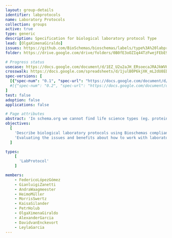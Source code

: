 ```yaml
---
layout: group-details
identifier: labprotocols
name: Laboratory Protocols
collection: groups
active: true
type: generic
description: Specification for biological laboratory protocol Type
lead: [OlgaXimenaGiraldo]
issues: https://github.com/BioSchemas/bioschemas/labels/type%3A%20labprotocols
folder: https://drive.google.com/drive/folders/0B0fE3oOZIq44TzFwejFEbE9WdXM

# Progress status
usecase: https://docs.google.com/document/d/1EZ_U2u2aJH_ERsoecaJRAJkWVHYGU2SK8HYSjvhEaMM/
crosswalk: https://docs.google.com/spreadsheets/d/1julB0P6kjXK_mL2dU8EDU9zMxIMah0_dYYeGt2Spllo/
spec-versions: [
  [{"spec-num": "0.1", "spec-url": "https://docs.google.com/document/d/1y3UQgdixhuVlZZ5hN0xwhqgOI-2HdDOkRzRkmQ7Hkxo/"}]#,
  #[{"spec-num": "0.2", "spec-url": "https://docs.google.com/document/d/1fn-of4cxGJLYiw1G3-KepZsIE0Ptq4GSx-h3jPmvdvc"}]
]
test: false
adoption: false
applications: false

# Page attributes
abstract: 'In schema.org we cannot find life science types (eg. protein, gene, biological pathway) except those types that overlap with healthcare and medicine domains defined by the health schema.org extension (eg. drug, artery). These life science types share many elements which can be captured in a common biological entity type.'
objectives:
  [
    'Describe biological laboratory protocols using Bioschemas compliant markup so protocols can be more easily indexed by search engines and registries.',
    'Evaluating the issues and benefits about how to work with laboratory protocols in schema.org and Bioschemas'
  ]

types:
    [
      'LabProtocol'
    ]

members:
    - FedericoLópezGómez
    - GianluigiZanetti
    - AndraWaagmeester
    - HeimoMüller
    - MorrisSwertz
    - KaisaSilander
    - PetrHolub
    - OlgaXimenaGiraldo
    - AlexanderGarcia
    - DavidvanEnckevort
    - LeylaGarcia
---
```

